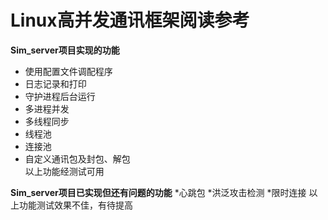 Linux高并发通讯框架阅读参考                                                   
=======================

**Sim_server项目实现的功能**<br>
 * 使用配置文件调配程序
 * 日志记录和打印
 * 守护进程后台运行
 * 多进程并发
 * 多线程同步
 * 线程池
 * 连接池
 * 自定义通讯包及封包、解包<br>
 以上功能经测试可用
    
**Sim_server项目已实现但还有问题的功能**
    *心跳包
    *洪泛攻击检测
    *限时连接
    以上功能测试效果不佳，有待提高
    
    
    

                                                 
